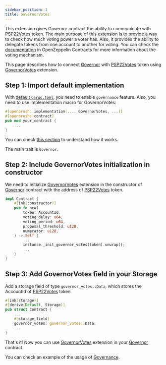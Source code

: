 ```yaml
---
sidebar_position: 1
title: GovernorVotes
---
```

This extension gives Governor contract the ability to communicate with [PSP22Votes](../../PSP22/Extensions/votes.md) token.
The main purpose of this extension is to provide a way to check how much voting power a voter has.
Also, it provides the ability to delegate tokens from one account to another for voting.
You can check the [documentation](https://docs.openzeppelin.com/contracts/4.x/api/governance#GovernorVotes) in OpenZeppelin Contracts for more information about the voting mechanism.

This page describes how to connect [Governor](../governor.md) with [PSP22Votes](../../PSP22/Extensions/votes.md) token using [GovernorVotes](/) extension.

## Step 1: Import default implementation

With [default `Cargo.toml`](../../overview.md/#the-default-toml-of-your-project-with-openbrush),
you need to enable `governance` feature. Also, you need to use implementation macro
for GovernorVotes:
```rust
#[openbrush::implementation(..., GovernorVotes, ...)]
#[openbrush::contract]
pub mod your_contract {
    ...
}
```

You can check [this section](../../overview.md/#reuse-implementation-of-traits-from-openbrush) to understand how it works.

The main trait is `Governor`.

## Step 2: Include GovernorVotes initialization in constructor

We need to initialize [GovernorVotes](/) extension in the constructor of [Governor](../governor.md) contract with the address of [PSP22Votes](../../PSP22/Extensions/votes.md) token.

```rust
impl Contract {
    #[ink(constructor)]
    pub fn new(
        token: AccountId,
        voting_delay: u64,
        voting_period: u64,
        proposal_threshold: u128,
        numerator: u128,
    ) -> Self {
        ...
        instance._init_governor_votes(token).unwrap();
        ...
    }
}
```
## Step 3: Add GovernorVotes field in your Storage
Add a storage field of type `governor_votes::Data`, which stores the AccountId of [PSP22Votes](../../PSP22/Extensions/votes.md) token.
```rust
#[ink(storage)]
#[derive(Default, Storage)]
pub struct Contract {
    ...
    #[storage_field]
    governor_votes: governor_votes::Data,
    ...
}
```


That's it! Now you can use [GovernorVotes](/) extension in your [Governor](../governor.md) contract.


You can check an example of the usage of [Governance](https://github.com/Brushfam/openbrush-contracts/tree/main/examples/governance/governor).
